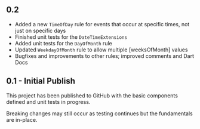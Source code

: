 ## 0.2
  * Added a new `TimeOfDay` rule for events that occur at specific times, not just on specific days
  * Finished unit tests for the `DateTimeExtensions`
  * Added unit tests for the `DayOfMonth` rule
  * Updated `WeekdayOfMonth` rule to allow multiple [weeksOfMonth] values
  * Bugfixes and improvements to other rules; improved comments and Dart Docs

## 0.1 - Initial Publish

This project has been published to GitHub with the basic components defined and unit tests in progress. 

Breaking changes may still occur as testing continues but the fundamentals are in-place.